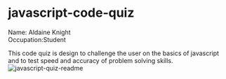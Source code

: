 # javascript-code-quiz
Name: Aldaine Knight<br>
Occupation:Student<br>

This code quiz is design to challenge the user on the basics of javascript and to test speed and accuracy of problem solving skills.
![javascript-quiz-readme](https://user-images.githubusercontent.com/57713429/120441704-d4cef680-c352-11eb-9822-d07163d8468b.jpeg)




